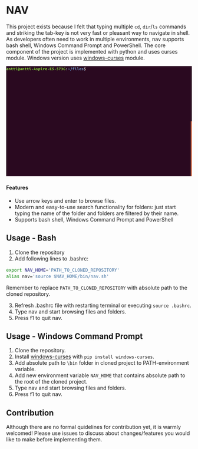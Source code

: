 

# NAV

This project exists because I felt that typing multiple `cd`, `dir`/`ls` commands and striking the tab-key is not very fast or pleasant way to navigate in shell. As developers often need to work in multiple environments, nav supports bash shell, Windows Command Prompt and PowerShell. The core component of the project is implemented with python and uses curses module. Windows version uses [windows-curses](https://github.com/zephyrproject-rtos/windows-curses) module. 

![gif](doc/nav2.gif)

#### Features
- Use arrow keys and enter to browse files.
- Modern and easy-to-use search functionality for folders: just start typing the name of the folder and folders are filtered by their name.
- Supports bash shell, Windows Command Prompt and PowerShell

## Usage - Bash
1. Clone the repository
2. Add following lines to .bashrc:
```bash
export NAV_HOME='PATH_TO_CLONED_REPOSITORY'
alias nav='source $NAV_HOME/bin/nav.sh'
```
Remember to replace `PATH_TO_CLONED_REPOSITORY` with absolute path to the cloned repository.

3. Refresh .bashrc file with restarting terminal or executing `source .bashrc`.
4. Type nav and start browsing files and folders.
5. Press f1 to quit nav.

## Usage - Windows Command Prompt

1. Clone the repository.
2. Install [windows-curses](https://github.com/zephyrproject-rtos/windows-curses) with `pip install windows-curses`.
3. Add absolute path to `\bin` folder in cloned project to PATH-environment variable.
4. Add new environment variable `NAV_HOME` that contains absolute path to the root of the cloned project.
5. Type nav and start browsing files and folders.
6. Press f1 to quit nav.

## Contribution

Although there are no formal quidelines for contribution yet, it is warmly welcomed! Please use issues to discuss about changes/features you would like to make before implementing them.
